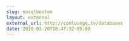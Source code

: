 ```yaml
---
slug: nosqlboston
layout: external
external_url: http://comlounge.tv/databases
date: 2010-03-20T18:47:32-05:00
---
```

